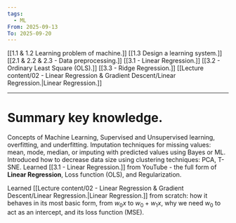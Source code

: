 ```yaml
---
tags:
  - ML
From: 2025-09-13
To: 2025-09-20
---
```

[[1.1 & 1.2 Learning problem of machine.]]
[[1.3 Design a learning system.]]
[[2.1 & 2.2 & 2.3 - Data preprocessing.]]
[[3.1 - Linear Regression.]]
[[3.2 - Ordinary Least Square (OLS).]]
[[3.3 - Ridge Regression.]]
[[Lecture content/02 - Linear Regression & Gradient Descent/Linear Regression.|Linear Regression.]]

---
# Summary key knowledge.

Concepts of Machine Learning, Supervised and Unsupervised learning, overfitting, and underfitting.
Imputation techniques for missing values: mean, mode, median, or imputing with predicted values using Bayes or ML.
Introduced how to decrease data size using clustering techniques: PCA, T-SNE.
Learned [[3.1 - Linear Regression.]] from YouTube - the full form of **Linear Regression**, Loss function (OLS), and Regularization.

Learned [[Lecture content/02 - Linear Regression & Gradient Descent/Linear Regression.|Linear Regression.]] from scratch: how it behaves in its most basic form, from $w_{0}x$ to $w_{0} + w_{1}x$, why we need $w_{0}$ to act as an intercept, and its loss function (MSE).


